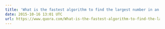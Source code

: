 ```yaml
---
title: 'What is the fastest algorithm to find the largest number in an unsorted array?'
date: 2015-10-16 13:01 UTC
url: https://www.quora.com/What-is-the-fastest-algorithm-to-find-the-largest-number-in-an-unsorted-array/answer/Thomas-A-Limoncelli
---
```

